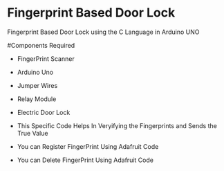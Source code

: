 # Fingerprint Based Door Lock

Fingerprint Based Door Lock using the C Language in Arduino UNO

#Components Required
- FingerPrint Scanner
- Arduino Uno
- Jumper Wires
- Relay Module
- Electric Door Lock


- This Specific Code Helps In Veryifying the Fingerprints and Sends the True Value

- You can Register FingerPrint Using Adafruit Code
- You can Delete FingerPrint Using Adafruit Code
